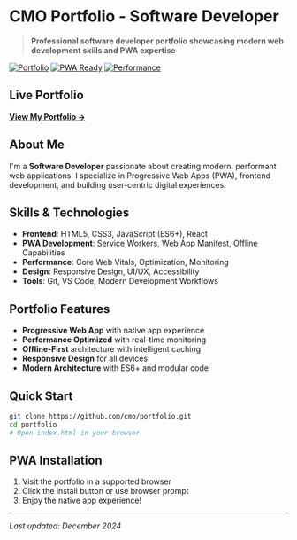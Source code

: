 # CMO Portfolio - Software Developer

> **Professional software developer portfolio showcasing modern web development skills and PWA expertise**

[![Portfolio](https://img.shields.io/badge/Portfolio-Live-brightgreen.svg)](https://cmo-portfolio.com)
[![PWA Ready](https://img.shields.io/badge/PWA-Ready-brightgreen.svg)](https://web.dev/progressive-web-apps/)
[![Performance](https://img.shields.io/badge/Performance-Optimized-orange.svg)](https://web.dev/performance/)

## **Live Portfolio**
**[View My Portfolio →](https://cmo-portfolio.com)**

## **About Me**
I'm a **Software Developer** passionate about creating modern, performant web applications. I specialize in Progressive Web Apps (PWA), frontend development, and building user-centric digital experiences.

## **Skills & Technologies**
- **Frontend**: HTML5, CSS3, JavaScript (ES6+), React
- **PWA Development**: Service Workers, Web App Manifest, Offline Capabilities
- **Performance**: Core Web Vitals, Optimization, Monitoring
- **Design**: Responsive Design, UI/UX, Accessibility
- **Tools**: Git, VS Code, Modern Development Workflows

## **Portfolio Features**
- **Progressive Web App** with native app experience
- **Performance Optimized** with real-time monitoring
- **Offline-First** architecture with intelligent caching
- **Responsive Design** for all devices
- **Modern Architecture** with ES6+ and modular code

## **Quick Start**
```bash
git clone https://github.com/cmo/portfolio.git
cd portfolio
# Open index.html in your browser
```

## **PWA Installation**
1. Visit the portfolio in a supported browser
2. Click the install button or use browser prompt
3. Enjoy the native app experience!

---

*Last updated: December 2024*
